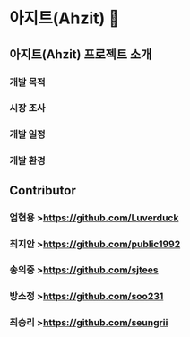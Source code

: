 아지트(Ahzit) :city_sunset:
===========================

아지트(Ahzit) 프로젝트 소개
------------------------------
### 개발 목적 

### 시장 조사

### 개발 일정

### 개발 환경

Contributor
---------------
### 엄현용 >https://github.com/Luverduck
### 최지안 >https://github.com/public1992
### 송의중 >https://github.com/sjtees
### 방소정 >https://github.com/soo231
### 최승리 >https://github.com/seungrii
